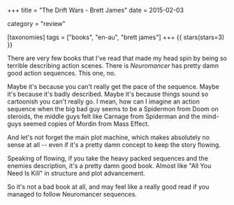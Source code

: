 +++
title = "The Drift Wars - Brett James"
date = 2015-02-03

category = "review"

[taxonomies]
tags = ["books", "en-au", "brett james"]
+++
{{ stars(stars=3) }}

There are very few books that I've read that made my head spin by being so terrible describing action scenes. There is _Neuromancer_ has pretty damn good action sequences. This one, no.

Maybe it's because you can't really get the pace of the sequence. Maybe it's because it's badly described. Maybe it's because things sound so cartoonish you can't really go. I mean, how can I imagine an action sequence when the big bad guy seems to be a Spidermon from Doom on steroids, the middle guys felt like Carnage from Spiderman and the mind-guys seemed copies of Mordin from Mass Effect.

And let's not forget the main plot machine, which makes absolutely no sense at all -- even if it's a pretty damn concept to keep the story flowing.

Speaking of flowing, if you take the heavy packed sequences and the enemies description, it's a pretty damn good book. Almost like "All You Need Is Kill" in structure and plot advancement.

So it's not a bad book at all, and may feel like a really good read if you managed to follow Neuromancer sequences.